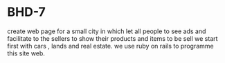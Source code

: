 # BHD-7
create web page for a small city in which let all people to see ads and facilitate to the sellers to show their products and items to be sell we start first with cars , lands and real estate. we use ruby on rails to programme this site web. 
